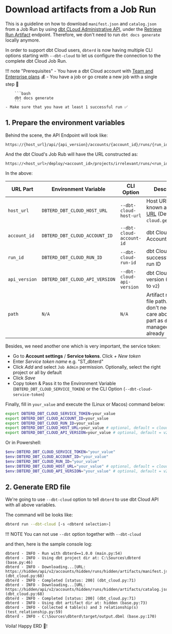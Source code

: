 # Download artifacts from a Job Run

This is a guideline on how to download `manifest.json` and `catalog.json` from a Job Run by using [dbt CLoud Administrative API](https://docs.getdbt.com/docs/dbt-cloud-apis/admin-cloud-api), under the [Retrieve Run Artifact](https://docs.getdbt.com/dbt-cloud/api-v2#/operations/Retrieve%20Run%20Artifact) endpoint. Therefore, we don't need to run `dbt docs generate` locally anymore.

In order to support dbt Cloud users, `dbterd` is now having multiple CLI options starting with `--dbt-cloud` to let us configure the connection to the complete dbt Cloud Job Run.

!!! note "Prerequisites"
    - You have a dbt Cloud account with [Team and Enterprise plans](https://www.getdbt.com/pricing/) 💰
    - You have a job or go create a new job with a single step 🏃

        ```bash
        dbt docs generate
        ```
    - Make sure that you have at least 1 successful run ✅

## 1. Prepare the environment variables

Behind the scene, the API Endpoint will look like:

```log
https://{host_url}/api/{api_version}/accounts/{account_id}/runs/{run_id}/artifacts/{path}
```

And the dbt Cloud's Job Rub will have the URL constructed as:

```log
https://<host_url>/deploy/<account_id>/projects/irrelevant/runs/<run_id>
```

In the above:

| URL Part          | Environment Variable            | CLI Option                | Description                                                               |
|-------------------|---------------------------------|---------------------------|---------------------------------------------------------------------------|
| `host_url`        | `DBTERD_DBT_CLOUD_HOST_URL` | `--dbt-cloud-host-url` | Host URL, also known as [Access URL](https://docs.getdbt.com/docs/cloud/about-cloud/regions-ip-addresses) (Default to `cloud.getdbt.com`) |
| `account_id`      | `DBTERD_DBT_CLOUD_ACCOUNT_ID` | `--dbt-cloud-account-id` | dbt Cloud Account ID |
| `run_id`          | `DBTERD_DBT_CLOUD_RUN_ID` | `--dbt-cloud-run-id` | dbt Cloud successful job run ID |
| `api_version`     | `DBTERD_DBT_CLOUD_API_VERSION` | `--dbt-cloud-api-version` | dbt Cloud API version (Default to `v2`) |
| `path`            | `N/A` | `N/A` | Artifact relative file path. You don't need to care about this part as `dbterd` managed it already |

Besides, we need another one which is very important, the service token:

- Go to **Account settings** / **Service tokens**. Click _+ New token_
- Enter _Service token name_ e.g. "ST_dbterd"
- Click _Add_ and select `Job Admin` permission. Optionally, select the right project or all by default
- Click _Save_
- Copy token & Pass it to the Environment Variable (`DBTERD_DBT_CLOUD_SERVICE_TOKEN`) or the CLI Option (`--dbt-cloud-service-token`)

Finally, fill in `your_value` and execute the (Linux or Macos) command below:

```bash
export DBTERD_DBT_CLOUD_SERVICE_TOKEN=your_value
export DBTERD_DBT_CLOUD_ACCOUNT_ID=your_value
export DBTERD_DBT_CLOUD_RUN_ID=your_value
export DBTERD_DBT_CLOUD_HOST_URL=your_value # optional, default = cloud.getdbt.com
export DBTERD_DBT_CLOUD_API_VERSION=your_value # optional, default = v2
```

Or in Powershell:

```powershell
$env:DBTERD_DBT_CLOUD_SERVICE_TOKEN="your_value"
$env:DBTERD_DBT_CLOUD_ACCOUNT_ID="your_value"
$env:DBTERD_DBT_CLOUD_RUN_ID="your_value"
$env:DBTERD_DBT_CLOUD_HOST_URL="your_value" # optional, default = cloud.getdbt.com
$env:DBTERD_DBT_CLOUD_API_VERSION="your_value" # optional, default = v2
```

## 2. Generate ERD file

We're going to use `--dbt-cloud` option to tell `dbterd` to use dbt Cloud API with all above variables.

The command will be looks like:

```bash
dbterd run --dbt-cloud [-s <dbterd selection>]
```

!!! NOTE
    You can not use `--dbt` option together with `--dbt-cloud`

and then, here is the sample console log:

```log
dbterd - INFO - Run with dbterd==1.0.0 (main.py:54)
dbterd - INFO - Using dbt project dir at: C:\Sources\dbterd (base.py:46)
dbterd - INFO - Downloading...[URL: https://hidden/api/v2/accounts/hidden/runs/hidden/artifacts/manifest.json] (dbt_cloud.py:68)
dbterd - INFO - Completed [status: 200] (dbt_cloud.py:71)
dbterd - INFO - Downloading...[URL: https://hidden/api/v2/accounts/hidden/runs/hidden/artifacts/catalog.json] (dbt_cloud.py:68)
dbterd - INFO - Completed [status: 200] (dbt_cloud.py:71)
dbterd - INFO - Using dbt artifact dir at: hidden (base.py:73)
dbterd - INFO - Collected 4 table(s) and 3 relationship(s) (test_relationship.py:59)
dbterd - INFO - C:\Sources\dbterd\target/output.dbml (base.py:170)
```

Voila! Happy ERD 🎉!

